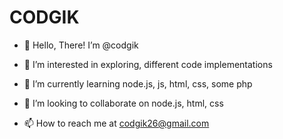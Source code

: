 # CODGIK

- 👋 Hello, There! I’m @codgik

- 👀 I’m interested in exploring, different code implementations

- 🌱 I’m currently learning node.js, js, html, css, some php

- 💞️ I’m looking to collaborate on node.js, html, css

- 📫 How to reach me at codgik26@gmail.com

<!---
codgik/codgik is a ✨ special ✨ repository because its `README.md`
(this file) appears on your GitHub profile.

You can click the Preview link to take a look at your changes.
--->
